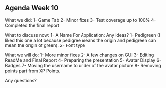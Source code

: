 ## Agenda Week 10

What we did:
1- Game Tab
2- Minor fixes 
3- Test coverage up to 100%
4- Completed the final report

What to discuss now:
1- A Name For Application: Any ideas?
	1- Pedigreen (I liked this one a lot because pedigree means the origin and pedigreen can mean the origin of green).
2- Font type 


What we will do:
1- More minor fixes
2- A few changes on GUI
3- Editing ReadMe and Final Report
4- Preparing the presentation
5- Avatar Display
6- Badges
7- Moving the username to under of the avatar picture 
8- Removing points part from XP Points.

Any questions?